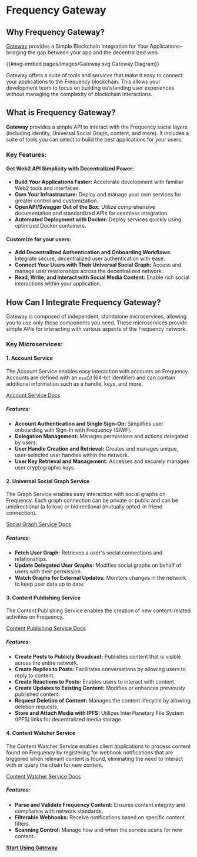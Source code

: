 # Frequency Gateway

## Why Frequency Gateway?

[Gateway](https://projectlibertylabs.github.io/gateway/) provides a Simple Blockchain Integration for Your Applications–bridging the gap between your app and the decentralized web.

{{#svg-embed pages/images/Gateway.svg Gateway Diagram}}

Gateway offers a suite of tools and services that make it easy to connect your applications to the Frequency blockchain. This allows your development team to focus on building outstanding user experiences without managing the complexity of blockchain interactions.

## What is Frequency Gateway?

**Gateway** provides a simple API to interact with the Frequency social layers (including identity, Universal Social Graph, content, and more). It includes a suite of tools you can select to build the best applications for your users.

### Key Features:

#### Get Web2 API Simplicity with Decentralized Power:

- **Build Your Applications Faster:** Accelerate development with familiar Web2 tools and interfaces.
- **Own Your Infrastructure:** Deploy and manage your own services for greater control and customization.
- **OpenAPI/Swagger Out of the Box:** Utilize comprehensive documentation and standardized APIs for seamless integration.
- **Automated Deployment with Docker:** Deploy services quickly using optimized Docker containers.

#### Customize for your users:

- **Add Decentralized Authentication and Onboarding Workflows:** Integrate secure, decentralized user authentication with ease.
- **Connect Your Users with Their Universal Social Graph:** Access and manage user relationships across the decentralized network.
- **Read, Write, and Interact with Social Media Content:** Enable rich social interactions within your application.

## How Can I Integrate Frequency Gateway?

Gateway is composed of independent, standalone microservices, allowing you to use only those components you need. These microservices provide simple APIs for interacting with various aspects of the Frequency network.

### Key Microservices:

#### 1. Account Service

The Account Service enables easy interaction with accounts on Frequency. Accounts are defined with an `msaId` (64-bit identifier) and can contain additional information such as a handle, keys, and more.

[Account Service Docs](https://projectlibertylabs.github.io/gateway/Build/AccountService/AccountService.html)

##### Features:

- **Account Authentication and Single Sign-On:** Simplifies user onboarding with Sign-In with Frequency (SIWF).
- **Delegation Management:** Manages permissions and actions delegated by users.
- **User Handle Creation and Retrieval:** Creates and manages unique, user-selected user handles within the network.
- **User Key Retrieval and Management:** Accesses and securely manages user cryptographic keys.

#### 2. Universal Social Graph Service

The Graph Service enables easy interaction with social graphs on Frequency. Each graph connection can be private or public and can be unidirectional (a follow) or bidirectional (mutually opted-in friend connection).

[Social Graph Service Docs](https://projectlibertylabs.github.io/gateway/Build/GraphService/GraphService.html)

##### Features:

- **Fetch User Graph:** Retrieves a user's social connections and relationships.
- **Update Delegated User Graphs:** Modifies social graphs on behalf of users with their permission.
- **Watch Graphs for External Updates:** Monitors changes in the network to keep user data up to date.

#### 3. Content Publishing Service

The Content Publishing Service enables the creation of new content-related activities on Frequency.

[Content Publishing Service Docs](https://projectlibertylabs.github.io/gateway/Build/ContentPublishing/ContentPublishing.html)

##### Features:

- **Create Posts to Publicly Broadcast:** Publishes content that is visible across the entire network.
- **Create Replies to Posts:** Facilitates conversations by allowing users to reply to content.
- **Create Reactions to Posts:** Enables users to interact with content.
- **Create Updates to Existing Content:** Modifies or enhances previously published content.
- **Request Deletion of Content:** Manages the content lifecycle by allowing deletion requests.
- **Store and Attach Media with IPFS:** Utilizes InterPlanetary File System (IPFS) links for decentralized media storage.

#### 4. Content Watcher Service

The Content Watcher Service enables client applications to process content found on Frequency by registering for webhook notifications that are triggered when relevant content is found, eliminating the need to interact with or query the chain for new content.

[Content Watcher Service Docs](https://projectlibertylabs.github.io/gateway/Build/ContentWatcher/ContentWatcher.html)

##### Features:

- **Parse and Validate Frequency Content:** Ensures content integrity and compliance with network standards.
- **Filterable Webhooks:** Receive notifications based on specific content filters.
- **Scanning Control:** Manage how and when the service scans for new content.

**[Start Using Gateway](https://projectlibertylabs.github.io/gateway/)**
